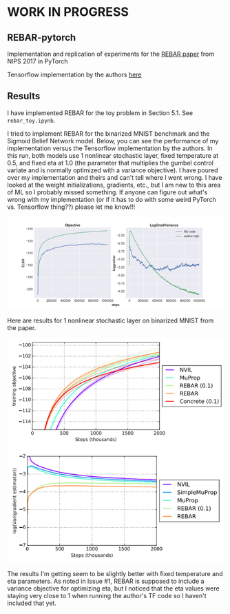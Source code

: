# **WORK IN PROGRESS**

## REBAR-pytorch
Implementation and replication of experiments for the [REBAR paper](https://papers.nips.cc/paper/6856-rebar-low-variance-unbiased-gradient-estimates-for-discrete-latent-variable-models.pdf) from NIPS 2017 in PyTorch

Tensorflow implementation by the authors [here](https://github.com/tensorflow/models/tree/master/research/rebar)

## Results

I have implemented REBAR for the toy problem in Section 5.1. See `rebar_toy.ipynb`.

I tried to implement REBAR for the binarized MNIST benchmark and the Sigmoid Belief Network model. Below, you can see the performance of my implementation versus the Tensorflow implementation by the authors. In this run, both models use 1 nonlinear stochastic layer, fixed temperature at 0.5, and fixed eta at 1.0 (the parameter that multiplies the gumbel control variate and is normally optimized with a variance objective). I have poured over my implementation and theirs and can't tell where I went wrong. I have looked at the weight initializations, gradients, etc., but I am new to this area of ML so I probably missed something. If anyone can figure out what's wrong with my implementation (or if it has to do with some weird PyTorch vs. Tensorflow thing??) please let me know!!!

![my_experiment_results](results/results.png)

Here are results for 1 nonlinear stochastic layer on binarized MNIST from the paper.

![paper_results1](results/paper-elbo.png)
![paper_results2](results/paper-loggradvar.png)

The results I'm getting seem to be slightly better with fixed temperature and eta parameters. As noted in Issue #1, REBAR is supposed to include a variance objective for optimizing eta, but I noticed that the eta values were staying very close to 1 when running the author's TF code so I haven't included that yet. 
